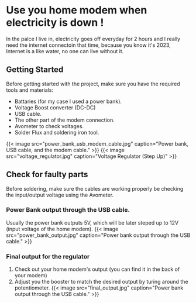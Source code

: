 # Use you home modem when electricity is down !

In the palce I live in, electricity goes off everyday for 2 hours and I really need the internet connectoin that time, because you know it's 2023, Internet is a like water, no one can live without it.
<!--more-->

## Getting Started
Before getting started with the project, make sure you have the required tools and materials:
- Battaries (for my case I used a power bank).
- Voltage Boost converter (DC-DC)
- USB cable.
- The other part of the modem connection.
- Avometer to check voltages.
- Solder Flux and soldering iron tool.

{{< image src="power_bank_usb_modem_cable.jpg" caption="Power bank, USB cable, and the modem cable." >}}
{{< image src="voltage_regulator.jpg" caption="Voltage Regulator (Step Up)" >}}

## Check for faulty parts
Before soldering, make sure the cables are working properly be checking the input/output voltage using the Avometer.

### Power Bank output through the USB cable.
Usually the power bank outputs 5V, which will be later steped up to 12V (input voltage of the home modem).
{{< image src="power_bank_output.jpg" caption="Power bank output through the USB cable." >}}

### Final output for the regulator
1. Check out your home modem's output (you can find it in the back of your modem)
2. Adjust you the booster to match the desired output by turing around the potentiometer.
{{< image src="final_output.jpg" caption="Power bank output through the USB cable." >}}



